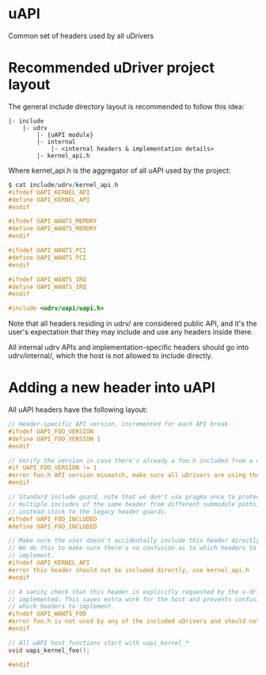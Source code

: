 # uAPI
Common set of headers used by all uDrivers

# Recommended uDriver project layout

The general include directory layout is recommended to follow this idea:
```
|- include
    |- udrv
        |- {uAPI module}
        |- internal
            |- <internal headers & implementation details>
        |- kernel_api.h
```

Where kernel_api.h is the aggregator of all uAPI used by the project:
```c
$ cat include/udrv/kernel_api.h
#ifndef UAPI_KERNEL_API
#define UAPI_KERNEL_API
#endif

#ifndef UAPI_WANTS_MEMORY
#define UAPI_WANTS_MEMORY
#endif

#ifndef UAPI_WANTS_PCI
#define UAPI_WANTS_PCI
#endif

#ifndef UAPI_WANTS_IRQ
#define UAPI_WANTS_IRQ
#endif

#include <udrv/uapi/uapi.h>
```

Note that all headers residing in udrv/ are considered public API, and it's the
user's expectation that they may include and use any headers inside there.

All internal udrv APIs and implementation-specific headers should go into
udrv/internal/, which the host is not allowed to include directly.

# Adding a new header into uAPI

All uAPI headers have the following layout:
```c
// Header-specific API version, incremented for each API break
#ifndef UAPI_FOO_VERSION
#define UAPI_FOO_VERSION 1
#endif

// Verify the version in case there's already a foo.h included from a different u-driver
#if UAPI_FOO_VERSION != 1
#error foo.h API version mismatch, make sure all uDrivers are using the same base
#endif

// Standard include guard, note that we don't use pragma once to protect against
// multiple includes of the same header from different submodule paths, and
// instead stick to the legacy header guards.
#ifndef UAPI_FOO_INCLUDED
#define UAPI_FOO_INCLUDED

// Make sure the user doesn't accidentally include this header directly
// We do this to make sure there's no confusion as to which headers to
// implement.
#ifndef UAPI_KERNEL_API
#error this header should not be included directly, use kernel_api.h
#endif

// A sanity check that this header is explicitly requested by the u-driver to be
// implemented. This saves extra work for the host and prevents confusion as to
// which headers to implement.
#ifndef UAPI_WANTS_FOO
#error foo.h is not used by any of the included uDrivers and should not be included
#endif

// All uAPI host functions start with uapi_kernel_*
void uapi_kernel_foo();

#endif
```
